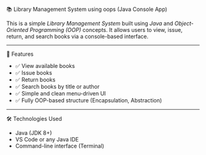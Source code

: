 📚 Library Management System using oops (Java Console App)

This is a simple *Library Management System* built using *Java* and *Object-Oriented Programming (OOP)* concepts. It allows users to view, issue, return, and search books via a console-based interface.

---

🚀 Features

- ✅ View available books
- ✅ Issue books
- ✅ Return books
- ✅ Search books by title or author
- ✅ Simple and clean menu-driven UI
- ✅ Fully OOP-based structure (Encapsulation, Abstraction)

----

🛠 Technologies Used

- Java (JDK 8+)
- VS Code or any Java IDE
- Command-line interface (Terminal)
